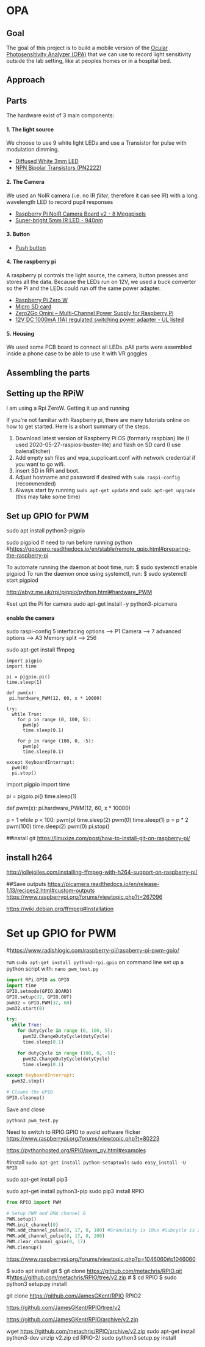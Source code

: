 # OPA
## Goal
The goal of this project is to build a mobile version of the [Ocular Photosensitivity Analyzer (OPA)](https://www.ncbi.nlm.nih.gov/pmc/articles/PMC6238927/) that we can use to record light sensitivity outside the lab setting, like at peoples homes or in a hospital bed.

## Approach


## Parts
The hardware exist of 3 main components:

#### 1. The light source
We choose to use 9 white light LEDs and use a Transistor for pulse with modulation dimming.
- [Diffused White 3mm LED](https://www.adafruit.com/product/778)
- [NPN Bipolar Transistors (PN2222)](https://www.adafruit.com/product/756)

#### 2. The Camera
We used an NoIR camera (i.e. no IR *filter*, therefore it can see IR) with a long wavelength LED to record pupil responses
- [Raspberry Pi NoIR Camera Board v2 - 8 Megapixels](https://www.adafruit.com/product/3100)
- [Super-bright 5mm IR LED - 940nm](https://www.adafruit.com/product/388)

#### 3. Button
- [Push button](https://www.amazon.com/dp/B07RW2YZ4W/?coliid=I2LNKEV2ZDSZ70&colid=2SN8Q5C0S8ZID&psc=1&ref_=lv_ov_lig_dp_it)

#### 4. The raspberry pi
A raspberry pi controls the light source, the camera, button presses and stores all the data. Because the LEDs run on 12V, we used a buck converter so the Pi and the LEDs could run off the same power adapter.
- [Raspberry Pi Zero W](https://www.adafruit.com/product/3708)
- [Micro SD card](https://www.adafruit.com/product/2693)
- [Zero2Go Omini – Multi-Channel Power Supply for Raspberry Pi](https://www.adafruit.com/product/4114)
- [12V DC 1000mA (1A) regulated switching power adapter - UL listed](https://www.adafruit.com/product/798)

#### 5. Housing
We used some PCB board to connect all LEDs. pAll parts were assembled inside a phone case to be able to use it with VR goggles


## Assembling the parts


## Setting up the RPiW
I am using a Rpi ZeroW. Getting it up and running

If you're not familiar with Raspberry pi, there are many tutorials online on how to get started. Here is a short summary of the steps.
1) Download latest version of Raspberry Pi OS (formarly raspbian) lite (I used 2020-05-27-raspios-buster-lite) and flash on SD card (I use balenaEtcher)
2) Add empty ssh files and wpa_supplicant.conf with network credential if you want to go wifi.
3) insert SD in RPi and boot.
4) Adjust hostname and password if desired with `sudo raspi-config` (recommended)
5) Always start by running `sudo apt-get update` and `sudo apt-get upgrade` (this may take some time)

## Set up GPIO for PWM
sudo apt install python3-pigpio

sudo pigpiod # need to run before running python #https://gpiozero.readthedocs.io/en/stable/remote_gpio.html#preparing-the-raspberry-pi

To automate running the daemon at boot time, run:
$ sudo systemctl enable pigpiod
To run the daemon once using systemctl, run:
$ sudo systemctl start pigpiod

http://abyz.me.uk/rpi/pigpio/python.html#hardware_PWM



#set upt the Pi for camera
sudo apt-get install -y python3-picamera

#### enable the camera
sudo raspi-config
5 interfacing options --> P1 Camera -->  <Yes>
7 advanced options --> A3 Memory split --> 256

sudo apt-get install ffmpeg




``` python3
import pigpio
import time

pi = pigpio.pi()
time.sleep(1)

def pwm(x):
 pi.hardware_PWM(12, 60, x * 10000)

try:
  while True:
    for p in range (0, 100, 5):
      pwm(p)
      time.sleep(0.1)

    for p in range (100, 0, -5):
      pwm(p)
      time.sleep(0.1)

except KeyboardInterrupt:
  pwm(0)
  pi.stop()
```

import pigpio
import time

pi = pigpio.pi()
time.sleep(1)

def pwm(x):
 pi.hardware_PWM(12, 60, x * 10000)

p = 1
while p < 100:
  pwm(p)
  time.sleep(2)
  pwm(0)
  time.sleep(1)
  p = p * 2
pwm(100)
time.sleep(2)
pwm(0)
pi.stop()










##install git
https://linuxize.com/post/how-to-install-git-on-raspberry-pi/

## install h264
http://jollejolles.com/installing-ffmpeg-with-h264-support-on-raspberry-pi/

##Save outputs
https://picamera.readthedocs.io/en/release-1.13/recipes2.html#custom-outputs
https://www.raspberrypi.org/forums/viewtopic.php?t=267096

https://wiki.debian.org/ffmpeg#Installation





# Set up GPIO for PWM
#https://www.radishlogic.com/raspberry-pi/raspberry-pi-pwm-gpio/

run `sudo apt-get install python3-rpi.gpio` on command line
set up a python script with:
`nano pwm_test.py`

``` python
import RPi.GPIO as GPIO
import time
GPIO.setmode(GPIO.BOARD)
GPIO.setup(32, GPIO.OUT)
pwm32 = GPIO.PWM(32, 60)
pwm32.start(0)

try:
  while True:
    for dutyCycle in range (0, 100, 5):
      pwm32.ChangeDutyCycle(dutyCycle)
      time.sleep(0.1)

    for dutyCycle in range (100, 0, -5):
      pwm32.ChangeDutyCycle(dutyCycle)
      time.sleep(0.1)

except KeyboardInterrupt:
  pwm32.stop()

# Cleans the GPIO
GPIO.cleanup()
```

Save and close

`python3 pwm_test.py`

Need to switch to RPIO.GPIO to avoid software flicker
https://www.raspberrypi.org/forums/viewtopic.php?t=80223


https://pythonhosted.org/RPIO/pwm_py.html#examples

#install
`sudo apt-get install python-setuptools`
`sudo easy_install -U RPIO`

sudo apt-get install pip3

sudo apt-get install python3-pip
sudo pip3 install RPIO

``` python
from RPIO import PWM

# Setup PWM and DMA channel 0
PWM.setup()
PWM.init_channel(0)
PWM.add_channel_pulse(0, 17, 0, 100) #Granulaity is 10us #Subcycle is 20ms #100 is 100 * 10 = 1000us = 1ms
PWM.add_channel_pulse(0, 17, 0, 200)
PWM.clear_channel_gpio(0, 17)
PWM.cleanup()

```


https://www.raspberrypi.org/forums/viewtopic.php?p=1046060#p1046060



$ sudo apt install git
$ git clone https://github.com/metachris/RPIO.git #https://github.com/metachris/RPIO/tree/v2.zip #
$ cd RPIO
$ sudo python3 setup.py install

git clone https://github.com/JamesGKent/RPIO RPIO2

https://github.com/JamesGKent/RPIO/tree/v2

https://github.com/JamesGKent/RPIO/archive/v2.zip


wget https://github.com/metachris/RPIO/archive/v2.zip
sudo apt-get install python3-dev
unzip v2.zip
cd RPIO-2/
sudo python3 setup.py install
